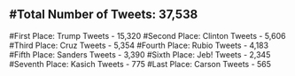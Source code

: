 #Total Number of Tweets: 37,538 
---
#First Place: Trump Tweets - 15,320
#Second Place: Clinton Tweets - 5,606
#Third Place: Cruz Tweets - 5,354
#Fourth Place: Rubio Tweets - 4,183
#Fifth Place: Sanders Tweets - 3,390
#Sixth Place: Jeb! Tweets - 2,345
#Seventh Place: Kasich Tweets - 775
#Last Place: Carson Tweets - 565
